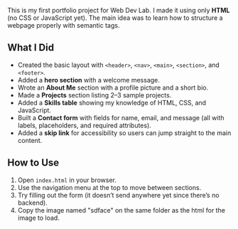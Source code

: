 

This is my first portfolio project for Web Dev Lab. I made it using only **HTML** (no CSS or JavaScript yet). The main idea was to learn how to structure a webpage properly with semantic tags.  

## What I Did
- Created the basic layout with `<header>`, `<nav>`, `<main>`, `<section>`, and `<footer>`.  
- Added a **hero section** with a welcome message.  
- Wrote an **About Me** section with a profile picture and a short bio.  
- Made a **Projects** section listing 2–3 sample projects.  
- Added a **Skills table** showing my knowledge of HTML, CSS, and JavaScript.  
- Built a **Contact form** with fields for name, email, and message (all with labels, placeholders, and required attributes).  
- Added a **skip link** for accessibility so users can jump straight to the main content.  

## How to Use
1. Open `index.html` in your browser.  
2. Use the navigation menu at the top to move between sections.  
3. Try filling out the form (it doesn’t send anywhere yet since there’s no backend).
4. Copy the image named "sdface" on the same folder as the html for the image to load.


